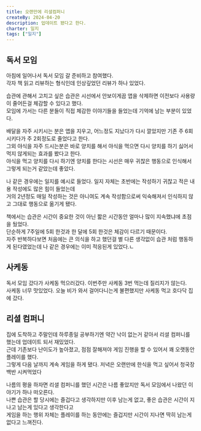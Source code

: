 ```yaml
---
title: 오랜만에 리셜컴퍼니
createBy: 2024-04-20
description: 업데이트 됐다고 한다.
charter: 일지
tags: ["일지"]
---
```


## 독서 모임

아침에 일어나서 독서 모임 갈 준비하고 참여했다.  
각자 책 읽고 리뷰하는 형식인데 인상깊었던 리뷰가 하나 있었다.

습관에 관해서 고치고 싶은 습관은 시선에서 안보이게끔 앱을 삭제하면 이전보다 사용량이 줄어든걸 체감할 수 있다고 했다.  
모임에 가서는 다른 분들이 직접 체감한 이야기들을 들었는데 기억에 남는 부분이 있었다.

배달을 자주 시키시는 분은 앱을 지우고, 어느정도 지났다가 다시 깔았지만 기존 주 6회 시키다가 주 2회정도로 줄었다고 한다.  
그외 야식을 자주 드시는분은 바로 양치를 해서 야식을 먹으면 다시 양치를 하기 싫어서 먹지 않게되는 효과를 봤다고 한다.  
야식을 먹고 양치를 다시 하기엔 양치를 한다는 시선은 매우 귀찮은 행동으로 인식해서 그렇게 되는거 같았는데 좋았다.

나 같은 경우에는 일지를 예시로 들었다. 일지 자체는 초반에는 작성하기 귀찮고 적은 내용 작성에도 많은 힘이 들었는데  
거의 2년정도 매일 작성하는 것은 아니여도 계속 작성함으로써 익숙해져서 인식하지 않고 그대로 행동으로 옮기게 됐다.

책에서는 습관은 시간이 중요한 것이 아닌 짧은 시간동안 얼마나 많이 지속했냐에 초점을 뒀었다.  
단순하게 7주일에 5회 한것과 한 달에 5회 한것은 체감이 다르기 때문이다.  
자주 반복하다보면 처음에는 큰 의식을 하고 했던걸 별 다른 생각없이 습관 처럼 행동하게 된다였었는데 나 같은 경우에는 이미 적응된게 있었다.ㄴ

## 사케동

독서 모임 갔다가 사케동 먹으러갔다. 이번주만 사케동 3번 먹는데 질리지가 않는다.  
사케동 너무 맛있었다. 오늘 비가 와서 걸어다니는게 불편했지만 사케동 먹고 호다닥 집에 갔다.

## 리셜 컴퍼니

집에 도착하고 주말인데 하루종일 공부하기엔 약간 낙이 없는거 같아서 리셜 컴퍼니를 했는데 업데이트 되서 재밌었다.  
근데 기존보다 난이도가 높아졌고, 점점 잘해져야 게임 진행을 할 수 있어서 꽤 오랫동안 플레이를 했다.  
그렇게 다음 날까지 계속 게임을 하게 됐다. 저녁은 오랜만에 한식을 먹고 싶어서 청국장 백반 시켜먹었다

나름의 평을 하자면 리셜 컴퍼니를 했던 시간은 나름 좋았지만 독서 모임에서 나왔던 이야기가 하나 떠오른다.  
나쁜 습관은 할 당시에는 즐겁다고 생각하지만 이후 남는게 없고, 좋은 습관은 시간이 지나고 남는게 있다고 생각한다고  
게임을 하는 행위 자체는 플레이를 하는 동안에는 즐겁지만 시간이 지나면 딱히 남는게 없다고 느껴진다.
